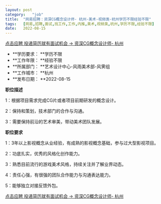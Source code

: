 ```yaml
---
layout:	post
category:	"job"
title:	"网易招聘：资深CG概念设计师- 杭州-美术-视频类-杭州学历不限经验不限"
tags:	[网易,招聘,面试,找工作,工作,内推,美术,视频类,杭州,学历不限,经验不限]
date:	2022-08-15
---
```


[点击应聘 投递简历就有面试机会 ->  资深CG概念设计师- 杭州](http://mobile.bole.netease.com/bole/boleDetail?id=32168&employeeId=346f03c3cda5f04c&key=all)



- **学历要求： **学历不限
- **工作年限： **经验不限
- **所属部门： **艺术设计中心-风雨美术部-风霁组
- **工作城市： **杭州
- **发布日期： **2022-08-15



**职位描述**

1：根据项目需求完成CG片或者项目前期研发的概念设计。

2：保持和策划，技术部门的合作与沟通。

3：需要保持前沿的艺术审美，带动美术团队发展。



**职位要求**

1：3年以上影视概念从业经验，有成熟的影视概念基础，参与过大型影视项目。

2：功底扎实，优秀的风格化创作能力。

3：熟悉目前流行的游戏美术风格，持续关注并了解业界动态。

4：责任心强，有很强的团队合作能力与沟通表达能力。

5：能够独立对接反馈外包。



[点击应聘 投递简历就有面试机会 ->  资深CG概念设计师- 杭州](http://mobile.bole.netease.com/bole/boleDetail?id=32168&employeeId=346f03c3cda5f04c&key=all)